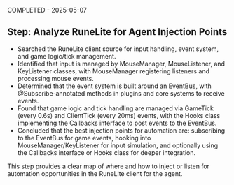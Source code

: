 COMPLETED - 2025-05-07

## Step: Analyze RuneLite for Agent Injection Points

- Searched the RuneLite client source for input handling, event system, and game logic/tick management.
- Identified that input is managed by MouseManager, MouseListener, and KeyListener classes, with MouseManager registering listeners and processing mouse events.
- Determined that the event system is built around an EventBus, with @Subscribe-annotated methods in plugins and core systems to receive events.
- Found that game logic and tick handling are managed via GameTick (every 0.6s) and ClientTick (every 20ms) events, with the Hooks class implementing the Callbacks interface to post events to the EventBus.
- Concluded that the best injection points for automation are: subscribing to the EventBus for game events, hooking into MouseManager/KeyListener for input simulation, and optionally using the Callbacks interface or Hooks class for deeper integration.

This step provides a clear map of where and how to inject or listen for automation opportunities in the RuneLite client for the agent.
